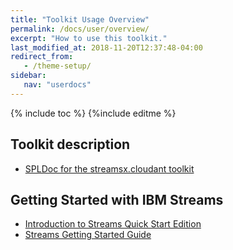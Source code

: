 ```yaml
---
title: "Toolkit Usage Overview"
permalink: /docs/user/overview/
excerpt: "How to use this toolkit."
last_modified_at: 2018-11-20T12:37:48-04:00
redirect_from:
   - /theme-setup/
sidebar:
   nav: "userdocs"
---
```

{% include toc %}
{%include editme %}


## [](#header-1)Toolkit description

* [SPLDoc for the streamsx.cloudant toolkit](https://ibmstreams.github.io/streamsx.cloudant/doc/spldoc/html/index.html)


## [](#header-2)Getting Started with IBM Streams

*   [Introduction to Streams Quick Start Edition](http://ibmstreams.github.io/streamsx.documentation/docs/4.3/qse-intro/)
*   [Streams Getting Started Guide](http://ibmstreams.github.io/streamsx.documentation/docs/4.3/qse-getting-started/)

